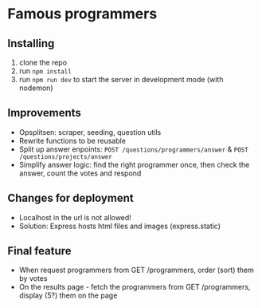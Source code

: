 # Famous programmers

## Installing

1. clone the repo
2. run `npm install`
3. run `npm run dev` to start the server in development mode (with nodemon)

## Improvements

- Opsplitsen: scraper, seeding, question utils
- Rewrite functions to be reusable
- Split up answer enpoints: `POST /questions/programmers/answer` & `POST /questions/projects/answer`
- Simplify answer logic: find the right programmer once, then check the answer, count the votes and respond

## Changes for deployment

- Localhost in the url is not allowed!
- Solution: Express hosts html files and images (express.static)

## Final feature

- When request programmers from GET /programmers, order (sort) them by votes
- On the results page - fetch the programmers from GET /programmers, display (5?) them on the page
